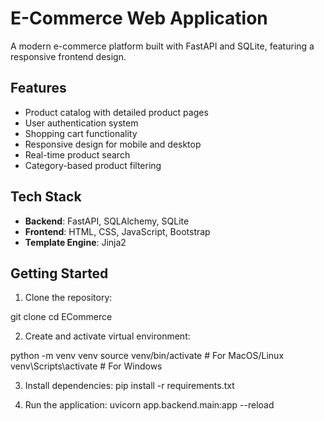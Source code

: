 # E-Commerce Web Application

A modern e-commerce platform built with FastAPI and SQLite, featuring a responsive frontend design.

## Features

- Product catalog with detailed product pages
- User authentication system
- Shopping cart functionality
- Responsive design for mobile and desktop
- Real-time product search
- Category-based product filtering

## Tech Stack

- **Backend**: FastAPI, SQLAlchemy, SQLite
- **Frontend**: HTML, CSS, JavaScript, Bootstrap
- **Template Engine**: Jinja2

## Getting Started

1. Clone the repository:

git clone <repository-url>
cd ECommerce

2. Create and activate virtual environment:

python -m venv venv
source venv/bin/activate  # For MacOS/Linux
venv\Scripts\activate  # For Windows

3. Install dependencies:
pip install -r requirements.txt

4. Run the application:
uvicorn app.backend.main:app --reload
